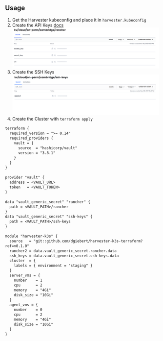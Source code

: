 ## Usage

1. Get the Harvester kubeconfig and place it in `harvester.kubeconfig`
2. Create the API Keys [docs](https://docs.ranchermanager.rancher.io/reference-guides/user-settings/api-keys)
    ![](/docs/rancher.png)
2. Create the SSH Keys
    ![](/docs/ssh-keys.png)
3. Create the Cluster with `terraform apply`

```hcl
terraform {
  required_version = ">= 0.14"
  required_providers {
    vault = {
      source  = "hashicorp/vault"
      version = "3.8.1"
    }
  }
}

provider "vault" {
  address = <VAULT_URL>
  token   = <VAULT_TOKEN>
}

data "vault_generic_secret" "rancher" {
  path = <VAULT_PATH>/rancher
}
data "vault_generic_secret" "ssh-keys" {
  path = <VAULT_PATH>/ssh-keys
}

module "harvester-k3s" {
  source   = "git::github.com/dgiebert/harvester-k3s-terraform?ref=v0.1.0"
  rancher2 = data.vault_generic_secret.rancher.data
  ssh_keys = data.vault_generic_secret.ssh-keys.data
  cluster  = {
    labels = { environment = "staging" }
  }
  server_vms = {
    number    = 1
    cpu       = 2
    memory    = "4Gi"
    disk_size = "10Gi"
  }
  agent_vms = {
    number    = 0
    cpu       = 2
    memory    = "4Gi"
    disk_size = "10Gi"
  }
}
```